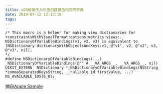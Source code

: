 ```yaml
---
title: iOS根据传入的值创建键值相同的字典
date: 2019-07-12 12:13:10
tags:
---
```


```
/* This macro is a helper for making view dictionaries for +constraintsWithVisualFormat:options:metrics:views:.  
NSDictionaryOfVariableBindings(v1, v2, v3) is equivalent to [NSDictionary dictionaryWithObjectsAndKeys:v1, @"v1", v2, @"v2", v3, @"v3", nil];
*/
#define NSDictionaryOfVariableBindings(...) _NSDictionaryOfVariableBindings(@"" # __VA_ARGS__, __VA_ARGS__, nil)
UIKIT_EXTERN  NSDictionary *_NSDictionaryOfVariableBindings(NSString *commaSeparatedKeysString, __nullable id firstValue, ...) NS_AVAILABLE_IOS(6_0);
```
摘自[Apple Sample](https://developer.apple.com/library/archive/samplecode/ViewTransitions/Introduction/Intro.html#//apple_ref/doc/uid/DTS40007411)

